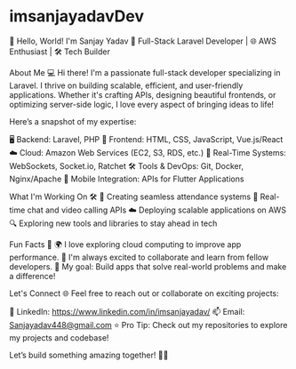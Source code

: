 # imsanjayadavDev


👋 Hello, World! I'm Sanjay Yadav
🚀 Full-Stack Laravel Developer | 🌐 AWS Enthusiast | 🛠️ Tech Builder

About Me 💻
Hi there! I'm a passionate full-stack developer specializing in Laravel. I thrive on building scalable, efficient, and user-friendly applications. Whether it's crafting APIs, designing beautiful frontends, or optimizing server-side logic, I love every aspect of bringing ideas to life!

Here’s a snapshot of my expertise:

🖥️ Backend: Laravel, PHP
🎨 Frontend: HTML, CSS, JavaScript, Vue.js/React
☁️ Cloud: Amazon Web Services (EC2, S3, RDS, etc.)
🔗 Real-Time Systems: WebSockets, Socket.io, Ratchet
🛠️ Tools & DevOps: Git, Docker, Nginx/Apache
📱 Mobile Integration: APIs for Flutter Applications

What I'm Working On 🛠️
🌟 Creating seamless attendance systems
🔗 Real-time chat and video calling APIs
☁️ Deploying scalable applications on AWS
🔍 Exploring new tools and libraries to stay ahead in tech

Fun Facts 🌟
🌍 I love exploring cloud computing to improve app performance.
💬 I'm always excited to collaborate and learn from fellow developers.
🎯 My goal: Build apps that solve real-world problems and make a difference!


Let's Connect 🌐
Feel free to reach out or collaborate on exciting projects:

💼 LinkedIn: https://www.linkedin.com/in/imsanjayadav/
📫 Email: Sanjayadav448@gmail.com
⭐️ Pro Tip: Check out my repositories to explore my projects and codebase!

Let’s build something amazing together! 🚀✨

